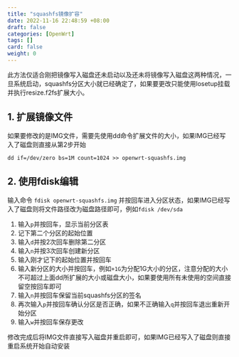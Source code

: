 ```yaml
---
title: "squashfs镜像扩容"
date: 2022-11-16 22:48:59 +08:00
draft: false
categories: [OpenWrt]
tags: []
card: false
weight: 0
---
```


此方法仅适合刚把镜像写入磁盘还未启动以及还未将镜像写入磁盘这两种情况，一旦系统启动，squashfs分区大小就已经确定了，如果要更改只能使用losetup挂载并执行resize.f2fs扩展大小。

## 1. 扩展镜像文件

如果要修改的是IMG文件，需要先使用dd命令扩展文件的大小，如果IMG已经写入了磁盘则直接从第2步开始

```shell
dd if=/dev/zero bs=1M count=1024 >> openwrt-squashfs.img
```

## 2. 使用fdisk编辑

输入命令 `fdisk openwrt-squashfs.img` 并按回车进入分区状态，如果IMG已经写入了磁盘则将文件路径改为磁盘路径即可，例如`fdisk /dev/sda`

1. 输入`p`并按回车，显示当前分区表
2. 记下第二个分区的起始位置
3. 输入`d`并按2次回车删除第二分区
4. 输入`n`并按3次回车创建新分区
5. 输入刚才记下的起始位置并按回车
6. 输入新分区的大小并按回车，例如`+1G`为分配1G大小的分区，注意分配的大小不可超过上面dd所扩展的大小或磁盘大小，如果要使用所有未使用的空间直接留空按回车即可
7. 输入`n`并按回车保留当前squashfs分区的签名
8. 再次输入`p`并按回车确认分区是否正确，如果不正确输入`q`并按回车退出重新开始分区
9. 输入`w`并按回车保存更改

修改完成后将IMG文件直接写入磁盘并重启即可，如果IMG已经写入了磁盘则直接重启系统开始自动安装

